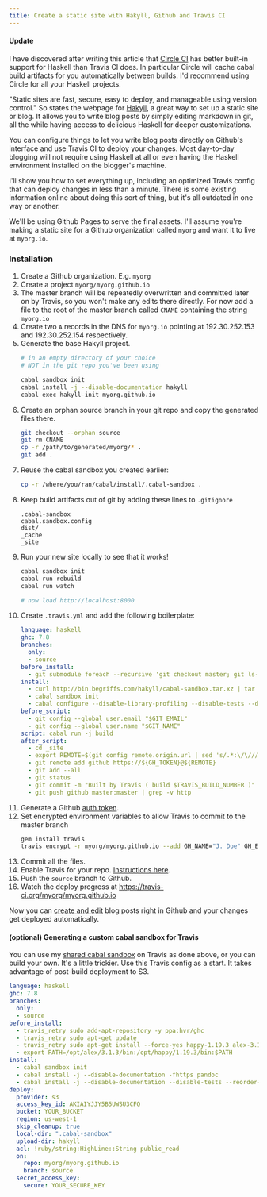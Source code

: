 ```yaml
---
title: Create a static site with Hakyll, Github and Travis CI
---
```


<div class="alert alert-info" role="alert">
  <h4>Update</h4>

  I have discovered after writing this article that [Circle
  CI](https://circleci.com/) has better built-in support for Haskell
  than Travis CI does.  In particular Circle will cache cabal build
  artifacts for you automatically between builds.  I'd recommend
  using Circle for all your Haskell projects.
</div>


"Static sites are fast, secure, easy to deploy, and manageable using
version control." So states the webpage for <a
href="http://jaspervdj.be/hakyll/">Hakyll</a>, a great way to set
up a static site or blog. It allows you to write blog posts by
simply editing markdown in git, all the while having access to
delicious Haskell for deeper customizations.

You can configure things to let you write blog posts directly on
Github's interface and use Travis CI to deploy your changes. Most
day-to-day blogging will not require using Haskell at all or even
having the Haskell environment installed on the blogger's machine.

I'll show you how to set everything up, including an optimized
Travis config that can deploy changes in less than a minute. There
is some existing information online about doing this sort of thing,
but it's all outdated in one way or another.

We'll be using Github Pages to serve the final assets. I'll assume
you're making a static site for a Github organization called `myorg`
and want it to live at `myorg.io`.

### Installation

1. Create a Github organization. E.g. `myorg`
1. Create a project `myorg/myorg.github.io`
1. The master branch will be repeatedly overwritten and committed
   later on by Travis, so you won't make any edits there directly. For
   now add a file to the root of the master branch called `CNAME`
   containing the string `myorg.io`
1. Create two `A` records in the DNS for `myorg.io` pointing at
   192.30.252.153 and 192.30.252.154 respectively.
1. Generate the base Hakyll project.
    ```bash
    # in an empty directory of your choice
    # NOT in the git repo you've been using

    cabal sandbox init
    cabal install -j --disable-documentation hakyll
    cabal exec hakyll-init myorg.github.io
    ```
1. Create an orphan source branch in your git repo and copy the
   generated files there.
    ```bash
    git checkout --orphan source
    git rm CNAME
    cp -r /path/to/generated/myorg/* .
    git add .
    ```
1. Reuse the cabal sandbox you created earlier:
    ```bash
    cp -r /where/you/ran/cabal/install/.cabal-sandbox .
    ```
1. Keep build artifacts out of git by adding these lines to `.gitignore`
    ```
    .cabal-sandbox
    cabal.sandbox.config
    dist/
    _cache
    _site
    ```
1. Run your new site locally to see that it works!
    ```bash
    cabal sandbox init
    cabal run rebuild
    cabal run watch

    # now load http://localhost:8000
    ```
1. Create `.travis.yml` and add the following boilerplate:
    ```yaml
    language: haskell
    ghc: 7.8
    branches:
      only:
      - source
    before_install:
      - git submodule foreach --recursive 'git checkout master; git ls-files | grep -v README | grep -v CNAME | xargs -r git rm'
    install:
      - curl http://bin.begriffs.com/hakyll/cabal-sandbox.tar.xz | tar xJ
      - cabal sandbox init
      - cabal configure --disable-library-profiling --disable-tests --disable-library-coverage --disable-benchmarks --disable-split-objs
    before_script:
      - git config --global user.email "$GIT_EMAIL"
      - git config --global user.name "$GIT_NAME"
    script: cabal run -j build
    after_script:
      - cd _site
      - export REMOTE=$(git config remote.origin.url | sed 's/.*:\/\///')
      - git remote add github https://${GH_TOKEN}@${REMOTE}
      - git add --all
      - git status
      - git commit -m "Built by Travis ( build $TRAVIS_BUILD_NUMBER )"
      - git push github master:master | grep -v http
    ```
1. Generate a Github [auth
token](https://help.github.com/articles/creating-an-access-token-for-command-line-use).
1. Set encrypted environment variables to allow Travis to commit
   to the master branch
    ```bash
    gem install travis
    travis encrypt -r myorg/myorg.github.io --add GH_NAME="J. Doe" GH_EMAIL=jdoe@myorg.io GH_TOKEN=xxxxxxxx
    ```
1. Commit all the files.
1. Enable Travis for your repo. [Instructions
here](http://docs.travis-ci.com/user/getting-started/#Step-one%3A-Sign-in).
1. Push the `source` branch to Github.
1. Watch the deploy progress at https://travis-ci.org/myorg/myorg.github.io

Now you can [create and
edit](https://help.github.com/articles/editing-files-in-your-repository)
blog posts right in Github and your changes get deployed automatically.

#### (optional) Generating a custom cabal sandbox for Travis

You can use my [shared cabal
sandbox](http://bin.begriffs.com/hakyll/cabal-sandbox.tar.xz) on
Travis as done above, or you can build your own. It's a little
trickier. Use this Travis config as a start. It takes advantage of
post-build deployment to S3.

```yaml
language: haskell
ghc: 7.8
branches:
  only:
  - source
before_install:
  - travis_retry sudo add-apt-repository -y ppa:hvr/ghc
  - travis_retry sudo apt-get update
  - travis_retry sudo apt-get install --force-yes happy-1.19.3 alex-3.1.3
  - export PATH=/opt/alex/3.1.3/bin:/opt/happy/1.19.3/bin:$PATH
install:
  - cabal sandbox init
  - cabal install -j --disable-documentation -fhttps pandoc
  - cabal install -j --disable-documentation --disable-tests --reorder-goals
deploy:
  provider: s3
  access_key_id: AKIAIYJJY5B5UWSU3CFQ
  bucket: YOUR_BUCKET
  region: us-west-1
  skip_cleanup: true
  local-dir: ".cabal-sandbox"
  upload-dir: hakyll
  acl: !ruby/string:HighLine::String public_read
  on:
    repo: myorg/myorg.github.io
    branch: source
  secret_access_key:
    secure: YOUR_SECURE_KEY
```
